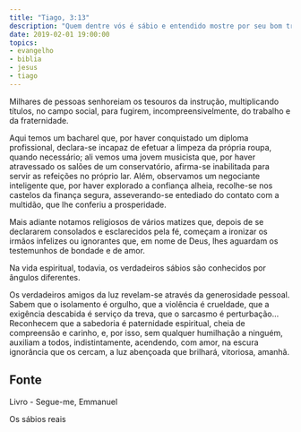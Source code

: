 ```yaml
---
title: "Tiago, 3:13"
description: "Quem dentre vós é sábio e entendido mostre por seu bom trato as suas obras em mansidão de sabedoria".
date: 2019-02-01 19:00:00
topics: 
- evangelho
- biblia
- jesus
- tiago
---
```


Milhares de pessoas senhoreiam os tesouros da instrução, multiplicando títulos, no campo
social, para fugirem, incompreensivelmente, do trabalho e da fraternidade.

Aqui temos um bacharel que, por haver conquistado um diploma profissional, declara-se
incapaz de efetuar a limpeza da própria roupa, quando necessário; ali vemos uma jovem
musicista que, por haver atravessado os salões de um conservatório, afirma-se inabilitada
para servir as refeições no próprio lar. Além, observamos um negociante inteligente que,
por haver explorado a confiança alheia, recolhe-se nos castelos da finança segura,
asseverando-se entediado do contato com a multidão, que lhe conferiu a prosperidade.

Mais adiante notamos religiosos de vários matizes que, depois de se declararem
consolados e esclarecidos pela fé, começam a ironizar os irmãos infelizes ou ignorantes
que, em nome de Deus, lhes aguardam os testemunhos de bondade e de amor.

Na vida espiritual, todavia, os verdadeiros sábios são conhecidos por ângulos diferentes.

Os verdadeiros amigos da luz revelam-se através da generosidade pessoal. Sabem que o
isolamento é orgulho, que a violência é crueldade, que a exigência descabida é serviço da
treva, que o sarcasmo é perturbação... Reconhecem que a sabedoria é paternidade
espiritual, cheia de compreensão e carinho, e, por isso, sem qualquer humilhação a
ninguém, auxiliam a todos, indistintamente, acendendo, com amor, na escura ignorância
que os cercam, a luz abençoada que brilhará, vitoriosa, amanhã.


## Fonte
Livro - Segue-me, Emmanuel

Os sábios reais
